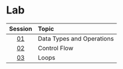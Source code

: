 # Lab

|  Session  | Topic                     |
| :-------: | :------------------------ |
| [01](01/) | Data Types and Operations |
| [02](02/) | Control Flow              |
| [03](03/) | Loops                     |
